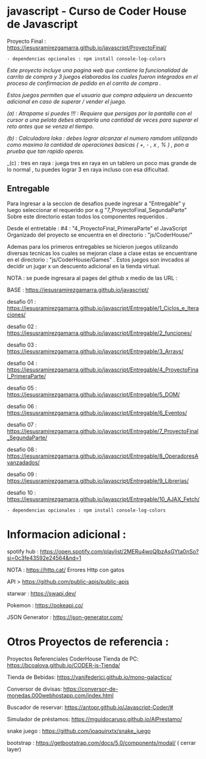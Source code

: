 # javascript - Curso de Coder House de Javascript

Proyecto Final : https://jesusramirezgamarra.github.io/javascript/ProyectoFinal/

    - dependencias opcionales : npm install console-log-colors 

_Este proyecto incluye una pagina web que contiene la funcionalidad de carrito de compra y 3 juegos elaborados los cuales fueron integrados en el proceso de confirmacion de pedido en el carrito de compra ._

_Estos juegos permiten que el usuario que compra adquiera un descuento adicional en caso de superar / vender el juego._

_(a) : Atrapame si puedes !!! : Requiere que persigas por la pantalla con el cursor a una pelota debes atraparla una cantidad de veces para superar el reto antes que se venza el tiempo._

_(b) :  Calculadora loka : debes lograr alcanzar el numero ramdom utilizando como maximo la cantidad de operaciones basicas ( +, - , x , % ) , pon a prueba que tan rapido operas._

_(c) : tres en raya : juega tres en raya en un tablero un poco mas grande de lo normal , tu puedes lograr 3 en raya incluso con esa dificultad.

## Entregable

Para Ingresar a la seccion de desafios puede ingresar a "Entregable" y luego seleccionar el requerido por e.g "7_ProyectoFinal_SegundaParte"
Sobre este directorio estan todos los componentes requeridos .

Desde el entretable : #4 : "4_ProyectoFinal_PrimeraParte" el JavaScript Organizado del proyecto se encuentra en el directorio :  "js/CoderHouse/"

Ademas para los primeros entregables se hicieron juegos utilizando diversas tecnicas los cuales se mejoran clase a clase estas se encuentrane en el directorio  :  "js/CoderHouse/Games" . Estos juegos son invcados al decidir un jugar x un descuento adicional en la tienda virtual.

NOTA : se puede ingresara al pages del github x medio de las URL : 

BASE : https://jesusramirezgamarra.github.io/javascript/

desafio 01 : https://jesusramirezgamarra.github.io/javascript/Entregable/1_Ciclos_e_Iteraciones/

desafio 02 : https://jesusramirezgamarra.github.io/javascript/Entregable/2_funciones/

desafio 03 : https://jesusramirezgamarra.github.io/javascript/Entregable/3_Arrays/

desafio 04 : https://jesusramirezgamarra.github.io/javascript/Entregable/4_ProyectoFinal_PrimeraParte/

desafio 05 : https://jesusramirezgamarra.github.io/javascript/Entregable/5_DOM/

desafio 06 : https://jesusramirezgamarra.github.io/javascript/Entregable/6_Eventos/

desafio 07 : https://jesusramirezgamarra.github.io/javascript/Entregable/7_ProyectoFinal_SegundaParte/

desafio 08 : https://jesusramirezgamarra.github.io/javascript/Entregable/8_OperadoresAvanzadados/

desafio 09 : https://jesusramirezgamarra.github.io/javascript/Entregable/9_Librerias/

desafio 10 : https://jesusramirezgamarra.github.io/javascript/Entregable/10_AJAX_Fetch/

    - dependencias opcionales : npm install console-log-colors 



# Informacion adicional : 

spotify hub : https://open.spotify.com/playlist/2MERu4woQlbzAsGYta0nSo?si=0c3fe43592e24564&nd=1

NOTA : https://http.cat/ Errores Http con gatos

API > https://github.com/public-apis/public-apis

starwar : https://swapi.dev/

Pokemon : https://pokeapi.co/

JSON Generator : https://json-generator.com/

# Otros Proyectos de referencia : 

Proyectos Referenciales CoderHouse
Tienda de PC: 			    https://bcoalova.github.io/CODER-js-Tienda/

Tienda de Bebidas: 		    https://vanifederici.github.io/mono-galactico/

Conversor de divisas:  		https://conversor-de-monedas.000webhostapp.com/index.html

Buscador de reservar:		https://antopr.github.io/Javascript-Coder/#

Simulador de préstamos: 	https://mguidocaruso.github.io/AlPrestamo/

snake juego :               https://github.com/joaquinxtx/snake_juego

bootstrap :  https://getbootstrap.com/docs/5.0/components/modal/ ( cerrar layer)


